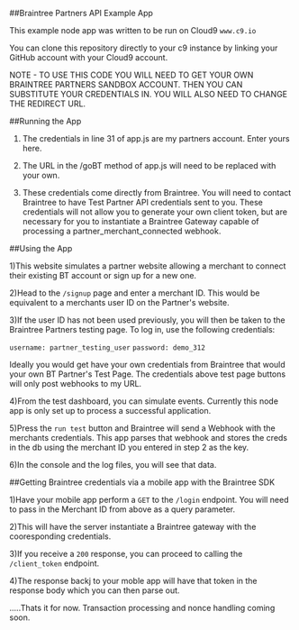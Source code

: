##Braintree Partners API Example App


This example node app was written to be run on Cloud9 `www.c9.io` 

You can clone this repository directly to your c9 instance by linking your GitHub account with your Cloud9 account.

NOTE - TO USE THIS CODE YOU WILL NEED TO GET YOUR OWN BRAINTREE PARTNERS SANDBOX ACCOUNT.  THEN YOU CAN SUBSTITUTE YOUR CREDENTIALS IN.  YOU WILL ALSO NEED TO CHANGE THE REDIRECT URL.

##Running the App

1) The credentials in line 31 of app.js are my partners account. Enter yours here.

2) The URL in the /goBT method of app.js will need to be replaced with your own.

3) These credentials come directly from Braintree.  You will need to contact Braintree to have Test Partner API credentials sent to you.  These credentials will not allow you to generate your
own client token, but are necessary for you to instantiate a Braintree Gateway capable of processing a partner_merchant_connected webhook. 

##Using the App

1)This website simulates a partner website allowing a merchant to connect their existing BT account or sign up for a new one.  

2)Head to the `/signup` page and enter a merchant ID.  This would be equivalent to a merchants user ID on the Partner's website.  

3)If the user ID has not been used previously, you will then be taken to the Braintree Partners testing page.  To log in, use the following credentials: 

`username: partner_testing_user`
`password: demo_312`

Ideally you would get have your own credentials from Braintree that would your own BT Partner's Test Page.  The credentials above test page buttons will only post webhooks to my URL.

4)From the test dashboard, you can simulate events.  Currently this node app is only set up to process a successful application.

5)Press the `run test` button and Braintree will send a Webhook with the merchants credentials.  This app parses that webhook and stores the creds in the db using the merchant ID you entered in step 2
as the key.

6)In the console and the log files, you will see that data. 

##Getting Braintree credentials via a mobile app with the Braintree SDK

1)Have your mobile app perform a `GET` to the `/login` endpoint. You will need to pass in the Merchant ID from above as a query parameter.

2)This will have the server instantiate a Braintree gateway with the cooresponding credentials. 

3)If you receive a `200` response, you can proceed to calling the `/client_token` endpoint. 

4)The response backj to your moble app will have that token in the response body which you can then parse out.




.....Thats it for now.  Transaction processing and nonce handling coming soon.